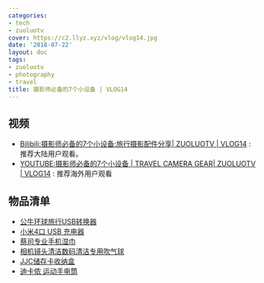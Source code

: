 ```yaml
---
categories:
- tech
- zuoluotv
cover: https://c2.llyz.xyz/vlog/vlog14.jpg
date: '2018-07-22'
layout: doc
tags:
- zuoluotv
- photography
- travel
title: 摄影师必备的7个小设备 | VLOG14
---
```


## 视频

- [Bilibili:摄影师必备的7个小设备:旅行摄影配件分享| ZUOLUOTV | VLOG14](https://www.bilibili.com/video/av27485079) : 推荐大陆用户观看。
- [YOUTUBE:摄影师必备的7个小设备 | TRAVEL CAMERA GEAR| ZUOLUOTV | VLOG14](https://www.youtube.com/watch?v=Y7RTG5vaY2E) : 推荐海外用户观看

## 物品清单

- [公牛环球旅行USB转换器](https://zuoluo.tv/travel-power)
- [小米4口 USB 充电器](https://zuoluo.tv/mi-power-4-usb)
- [蔡司专业手机湿巾](https://zuoluo.tv/zeiss-wipe)
- [相机镜头清洁数码清洁专用吹气球](https://zuoluo.tv/vsgo-clean)
- [JJC储存卡收纳盒](https://zuoluo.tv/jjc-sd-case)
- [迪卡侬 运动手电筒](https://detail.tmall.com/item.htm?spm=a230r.1.14.1.7c584d699DAfYX&id=12508590562&cm_id=140105335569ed55e27b&abbucket=3)
